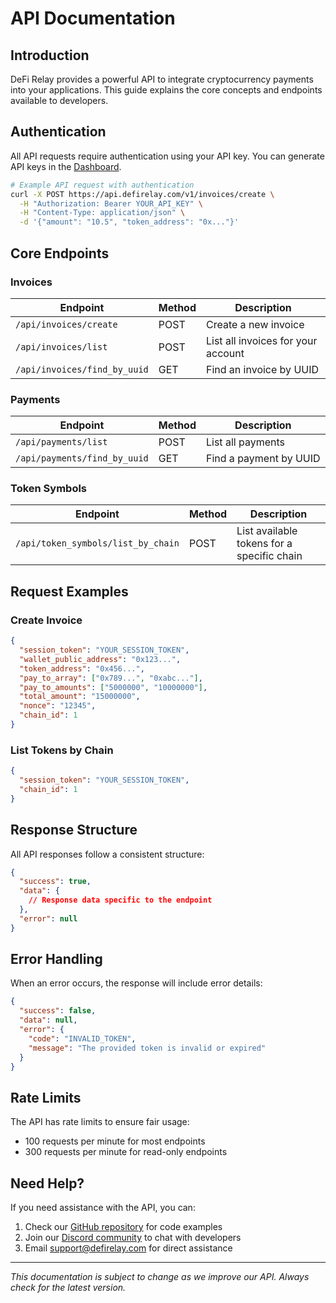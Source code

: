 # API Documentation

## Introduction

DeFi Relay provides a powerful API to integrate cryptocurrency payments into your applications. This guide explains the core concepts and endpoints available to developers.

## Authentication

All API requests require authentication using your API key. You can generate API keys in the [Dashboard](/dashboard).

```bash
# Example API request with authentication
curl -X POST https://api.defirelay.com/v1/invoices/create \
  -H "Authorization: Bearer YOUR_API_KEY" \
  -H "Content-Type: application/json" \
  -d '{"amount": "10.5", "token_address": "0x..."}'
```

## Core Endpoints

### Invoices

| Endpoint | Method | Description |
|----------|--------|-------------|
| `/api/invoices/create` | POST | Create a new invoice |
| `/api/invoices/list` | POST | List all invoices for your account |
| `/api/invoices/find_by_uuid` | GET | Find an invoice by UUID |

### Payments

| Endpoint | Method | Description |
|----------|--------|-------------|
| `/api/payments/list` | POST | List all payments |
| `/api/payments/find_by_uuid` | GET | Find a payment by UUID |

### Token Symbols

| Endpoint | Method | Description |
|----------|--------|-------------|
| `/api/token_symbols/list_by_chain` | POST | List available tokens for a specific chain |

## Request Examples

### Create Invoice

```json
{
  "session_token": "YOUR_SESSION_TOKEN",
  "wallet_public_address": "0x123...",
  "token_address": "0x456...",
  "pay_to_array": ["0x789...", "0xabc..."],
  "pay_to_amounts": ["5000000", "10000000"],
  "total_amount": "15000000",
  "nonce": "12345",
  "chain_id": 1
}
```

### List Tokens by Chain

```json
{
  "session_token": "YOUR_SESSION_TOKEN",
  "chain_id": 1
}
```

## Response Structure

All API responses follow a consistent structure:

```json
{
  "success": true,
  "data": {
    // Response data specific to the endpoint
  },
  "error": null
}
```

## Error Handling

When an error occurs, the response will include error details:

```json
{
  "success": false,
  "data": null,
  "error": {
    "code": "INVALID_TOKEN",
    "message": "The provided token is invalid or expired"
  }
}
```

## Rate Limits

The API has rate limits to ensure fair usage:

- 100 requests per minute for most endpoints
- 300 requests per minute for read-only endpoints

## Need Help?

If you need assistance with the API, you can:

1. Check our [GitHub repository](https://github.com/payspec/defi-relay) for code examples
2. Join our [Discord community](https://discord.gg/defirelay) to chat with developers
3. Email support@defirelay.com for direct assistance

---

*This documentation is subject to change as we improve our API. Always check for the latest version.*